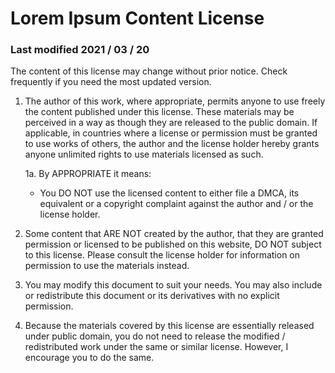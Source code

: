 # Lorem Ipsum Content License

### Last modified 2021 / 03 / 20

The content of this license may change without prior notice. Check frequently if you need the most updated version.

1. The author of this work, where appropriate, permits anyone to use freely the content published under this license. These materials may be perceived in a way as though they are released to the public domain. If applicable, in countries where a license or permission must be granted to use works of others, the author and the license holder hereby grants anyone unlimited rights to use materials licensed as such.

    1a. By APPROPRIATE it means:
      - You DO NOT use the licensed content to either file a DMCA, its equivalent or a copyright complaint against the author and / or the license holder.
2. Some content that ARE NOT created by the author, that they are granted permission or licensed to be published on this website, DO NOT subject to this license. Please consult the license holder for information on permission to use the materials instead.

3. You may modify this document to suit your needs. You may also include or redistribute this document or its derivatives with no explicit permission.

4. Because the materials covered by this license are essentially released under public domain, you do not need to release the modified / redistributed work under the same or similar license. However, I encourage you to do the same.
